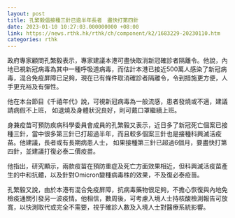 ```yaml
---
layout: post
title: 孔繁毅倡接種三針已逾半年長者　盡快打第四針
date: 2023-01-10 10:27:03.000000000 +08:00
link: https://news.rthk.hk/rthk/ch/component/k2/1683229-20230110.htm
categories: rthk
---
```


政府專家顧問孔繁毅表示，專家建議本港可盡快取消新冠確診者隔離令。他說，內地已視新冠病毒為其中一種呼吸道病毒，而估計本港已接近500萬人感染了新冠病毒，混合免疫屏障已足夠，現在已有條件取消確診者隔離令，令到措施更方便，人手更充裕及有彈性。

他在本台節目《千禧年代》說，可視新冠病毒為一般流感，患者發燒或不適，建議請病假不上班， 如退燒及身體狀況良好，則可戴口罩繼續上班。

身兼疫苗可預防疾病科學委員會成員的孔繁毅又表示，近日多了新冠死亡個案已接種三針，當中很多第三針已打超過半年，而且較多個案三針也是接種科興滅活疫苗。他建議，長者或有長期病患人士， 如果接種第三針已超過6個月，要盡快打第四針，並建議打復必泰二價疫苗。

他指出，研究顯示，兩款疫苗在預防重症及死亡方面效果相近，但科興滅活疫苗產生的中和抗體，以及針對Omicron變種病毒株的效果，不及復必泰疫苗。

孔繁毅又說，由於本港有混合免疫屏障，抗病毒藥物很足夠，不擔心恢復與內地免檢疫通關引發另一波疫情。他相信，數周後，可考慮入境人士持核酸檢測報告可放寬，以快測取代或完全不需要，視乎確診人數及入境人士對醫療系統影響。
